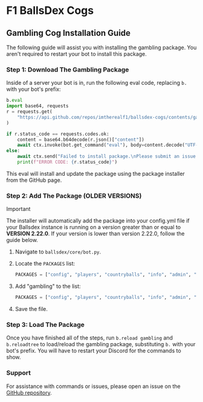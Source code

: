 # F1 BallsDex Cogs

## Gambling Cog Installation Guide

The following guide will assist you with installing the gambling package. You aren't required to restart your bot to install this package.

### Step 1: Download The Gambling Package

Inside of a server your bot is in, run the following eval code, replacing `b.` with your bot's prefix:

```py
b.eval
import base64, requests
r = requests.get(
    "https://api.github.com/repos/imtherealf1/ballsdex-cogs/contents/gambling/installer.py"
)

if r.status_code == requests.codes.ok:
    content = base64.b64decode(r.json()["content"])
    await ctx.invoke(bot.get_command("eval"), body=content.decode("UTF-8"))
else:
    await ctx.send("Failed to install package.\nPlease submit an issue on the GitHub page.")
    print(f"ERROR CODE: {r.status_code}")
```

This eval will install and update the package using the package installer from the GitHub page.

### Step 2: Add The Package (OLDER VERSIONS)

> [!IMPORTANT]
> The installer will automatically add the package into your config.yml file if your Ballsdex instance is running on a version greater than or equal to **VERSION 2.22.0**. If your version is lower than version 2.22.0, follow the guide below.

1. Navigate to `ballsdex/core/bot.py`.
2. Locate the `PACKAGES` list:

    ```py
    PACKAGES = ["config", "players", "countryballs", "info", "admin", "trade", "balls"]
    ```

3. Add "gambling" to the list:

    ```py
    PACKAGES = ["config", "players", "countryballs", "info", "admin", "trade", "balls", "gambling"]
    ```

4. Save the file.

### Step 3: Load The Package

Once you have finished all of the steps, run `b.reload gambling` and `b.reloadtree` to load/reload the gambling package, substituting `b.` with your bot's prefix. You will have to restart your Discord for the commands to show.

### Support

For assistance with commands or issues, please open an issue on the [GitHub repository](https://github.com/imtherealf1/ballsdex-cogs).

